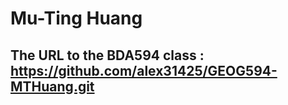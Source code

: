 # Mu-Ting Huang

## The URL to the BDA594 class : https://github.com/alex31425/GEOG594-MTHuang.git

